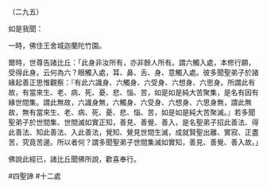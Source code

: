 （二九五）

如是我聞：

一時，佛住王舍城迦蘭陀竹園。

爾時，世尊告諸比丘：「此身非汝所有，亦非餘人所有。謂六觸入處，本修行願，受得此身。云何為六？眼觸入處，耳、鼻、舌、身、意觸入處。彼多聞聖弟子於諸緣起善正思惟觀察：『有此六識身、六觸身、六受身、六想身、六思身。所謂此有故，有當來生、老、病、死、憂、悲、惱、苦，如是如是純大苦聚集，是名有因有緣世間集。謂此無故，六識身無，六觸身、六受身、六想身、六思身無，謂此無故，無有當來生、老、病、死、憂、悲、惱、苦，如是如是純大苦聚滅。』若多聞聖弟子於世間集、世間滅如實正知，善見、善覺、善入，是名聖弟子招此善法、得此善法、知此善法、入此善法，覺知、覺見世間生滅，成就賢聖出離、實寂、正盡苦，究竟苦邊。所以者何？謂多聞聖弟子世間集滅如實知，善見、善覺、善入故。」

佛說此經已，諸比丘聞佛所說，歡喜奉行。



#四聖諦
#十二處
